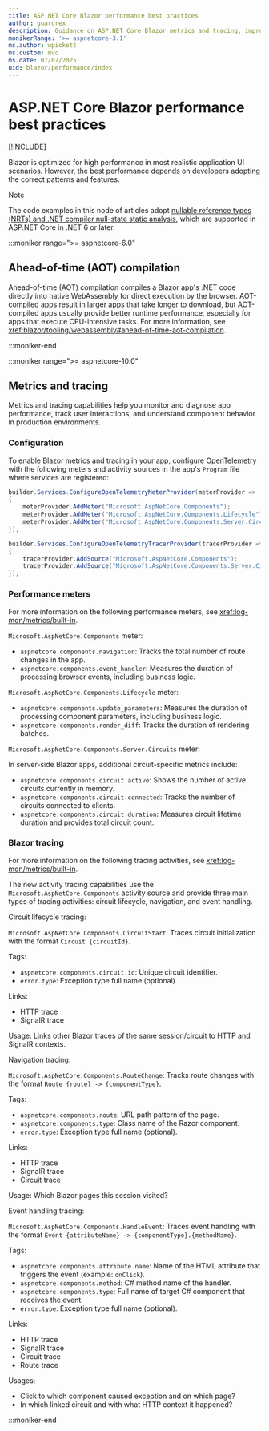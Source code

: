 ```yaml
---
title: ASP.NET Core Blazor performance best practices
author: guardrex
description: Guidance on ASP.NET Core Blazor metrics and tracing, improving app performance, and avoiding common performance problems.
monikerRange: '>= aspnetcore-3.1'
ms.author: wpickett
ms.custom: mvc
ms.date: 07/07/2025
uid: blazor/performance/index
---
```

# ASP.NET Core Blazor performance best practices

[!INCLUDE[](~/includes/not-latest-version.md)]

Blazor is optimized for high performance in most realistic application UI scenarios. However, the best performance depends on developers adopting the correct patterns and features.

> [!NOTE]
> The code examples in this node of articles adopt [nullable reference types (NRTs) and .NET compiler null-state static analysis](xref:migration/50-to-60#nullable-reference-types-nrts-and-net-compiler-null-state-static-analysis), which are supported in ASP.NET Core in .NET 6 or later.

:::moniker range=">= aspnetcore-6.0"

## Ahead-of-time (AOT) compilation

Ahead-of-time (AOT) compilation compiles a Blazor app's .NET code directly into native WebAssembly for direct execution by the browser. AOT-compiled apps result in larger apps that take longer to download, but AOT-compiled apps usually provide better runtime performance, especially for apps that execute CPU-intensive tasks. For more information, see <xref:blazor/tooling/webassembly#ahead-of-time-aot-compilation>.

:::moniker-end

:::moniker range=">= aspnetcore-10.0"

## Metrics and tracing

Metrics and tracing capabilities help you monitor and diagnose app performance, track user interactions, and understand component behavior in production environments.

### Configuration

To enable Blazor metrics and tracing in your app, configure [OpenTelemetry](https://github.com/open-telemetry/opentelemetry-dotnet) with the following meters and activity sources in the app's `Program` file where services are registered:

```csharp
builder.Services.ConfigureOpenTelemetryMeterProvider(meterProvider =>
{
    meterProvider.AddMeter("Microsoft.AspNetCore.Components");
    meterProvider.AddMeter("Microsoft.AspNetCore.Components.Lifecycle");
    meterProvider.AddMeter("Microsoft.AspNetCore.Components.Server.Circuits");
});

builder.Services.ConfigureOpenTelemetryTracerProvider(tracerProvider =>
{
    tracerProvider.AddSource("Microsoft.AspNetCore.Components");
    tracerProvider.AddSource("Microsoft.AspNetCore.Components.Server.Circuits");
});
```

### Performance meters

For more information on the following performance meters, see <xref:log-mon/metrics/built-in>.

`Microsoft.AspNetCore.Components` meter:

* `aspnetcore.components.navigation`: Tracks the total number of route changes in the app.
* `aspnetcore.components.event_handler`: Measures the duration of processing browser events, including business logic.

`Microsoft.AspNetCore.Components.Lifecycle` meter:

* `aspnetcore.components.update_parameters`: Measures the duration of processing component parameters, including business logic.
* `aspnetcore.components.render_diff`: Tracks the duration of rendering batches.

`Microsoft.AspNetCore.Components.Server.Circuits` meter:

In server-side Blazor apps, additional circuit-specific metrics include:

* `aspnetcore.components.circuit.active`: Shows the number of active circuits currently in memory.
* `aspnetcore.components.circuit.connected`: Tracks the number of circuits connected to clients.
* `aspnetcore.components.circuit.duration`: Measures circuit lifetime duration and provides total circuit count.

### Blazor tracing

For more information on the following tracing activities, see <xref:log-mon/metrics/built-in>.

The new activity tracing capabilities use the `Microsoft.AspNetCore.Components` activity source and provide three main types of tracing activities: circuit lifecycle, navigation, and event handling.

Circuit lifecycle tracing:

`Microsoft.AspNetCore.Components.CircuitStart`: Traces circuit initialization with the format `Circuit {circuitId}`.

Tags:

* `aspnetcore.components.circuit.id`: Unique circuit identifier.
* `error.type`: Exception type full name (optional)

Links:

* HTTP trace
* SignalR trace

Usage: Links other Blazor traces of the same session/circuit to HTTP and SignalR contexts.

Navigation tracing:

`Microsoft.AspNetCore.Components.RouteChange`: Tracks route changes with the format `Route {route} -> {componentType}`.

Tags:

* `aspnetcore.components.route`: URL path pattern of the page.
* `aspnetcore.components.type`: Class name of the Razor component.
* `error.type`: Exception type full name (optional).

Links:

* HTTP trace
* SignalR trace
* Circuit trace

Usage: Which Blazor pages this session visited?

Event handling tracing:

`Microsoft.AspNetCore.Components.HandleEvent`: Traces event handling with the format `Event {attributeName} -> {componentType}.{methodName}`.

Tags:

* `aspnetcore.components.attribute.name`: Name of the HTML attribute that triggers the event (example: `onClick`).
* `aspnetcore.components.method`: C# method name of the handler.
* `aspnetcore.components.type`: Full name of target C# component that receives the event.
* `error.type`: Exception type full name (optional).

Links:

* HTTP trace
* SignalR trace
* Circuit trace
* Route trace

Usages:

* Click to which component caused exception and on which page?
* In which linked circuit and with what HTTP context it happened?

:::moniker-end
